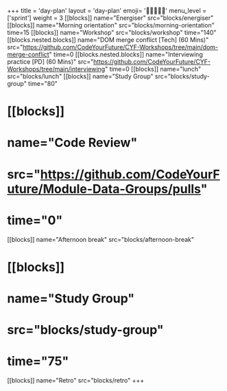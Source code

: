 +++
title = 'day-plan'
layout = 'day-plan'
emoji= '🧑🏾‍🤝‍🧑🏾'
menu_level = ['sprint']
weight = 3
[[blocks]]
name="Energiser"
src="blocks/energiser"
[[blocks]]
name="Morning orientation"
src="blocks/morning-orientation"
time=15
[[blocks]]
name="Workshop"
src="blocks/workshop"
time="140"
  [[blocks.nested.blocks]]
    name="DOM merge conflict [Tech] (60 Mins)"
    src="https://github.com/CodeYourFuture/CYF-Workshops/tree/main/dom-merge-conflict"
    time=0
    [[blocks.nested.blocks]]
    name="Interviewing practice [PD] (60 Mins)"
    src="https://github.com/CodeYourFuture/CYF-Workshops/tree/main/interviewing"
    time=0
[[blocks]]
name="lunch"
src="blocks/lunch"
[[blocks]]
name="Study Group"
src="blocks/study-group"
time="80"
# [[blocks]]
# name="Code Review"
# src="https://github.com/CodeYourFuture/Module-Data-Groups/pulls"
# time="0"
[[blocks]]
name="Afternoon break"
src="blocks/afternoon-break"
# [[blocks]]
# name="Study Group"
# src="blocks/study-group"
# time="75"
[[blocks]]
name="Retro"
src="blocks/retro"
+++
